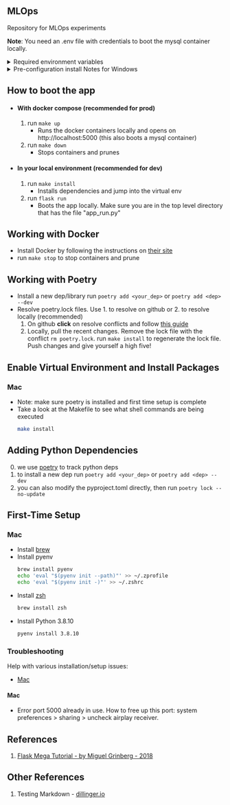 ## MLOps
Repository for MLOps experiments

  **Note**: You need an .env file with credentials to boot the mysql container locally.

  <details>
<summary>Required environment variables</summary>
<br>
   <ul>

<li> DATABASE_URL</li>
<li> DB_USER</li>
<li> DB_PASSWORD</li>
<li> DB_HOST</li>
<li> DB_NAME</li>
<li> DB_PORT</li>
<li> DATABASE_URL_DOCKER</li>

   </ul>
</details>

<details>
<summary>Pre-configuration install Notes for Windows</summary>
<br>
   <ul>

<li> Install choclatey as an administrator (from powershell): https://chocolatey.org/install</li>
<li> Use choco to install make (also from the powershel as admin): `choco install make`</li>
<li> Install poetry. This can be a pain on Windowns. Use docker containers or another virtual environment.</li>
<li> Use WSL to execute make commands on windows. Alternatively, you can run the commands in the make file one by one.</li>

   </ul>
</details>

## How to boot the app
- #### With docker compose (recommended for prod)
    1. run `make up` 
       * Runs the docker containers locally and opens on  http://localhost:5000 (this also boots a mysql container)
    2. run `make down` 
       * Stops containers and prunes

- #### In your local environment (recommended for dev)
    1. run `make install` 
       * Installs dependencies and jump into the virtual env
    2. run `flask run` 
       * Boots the app locally. Make sure you are in the top level directory that has the file "app_run.py"


## Working with Docker
* Install Docker by following the instructions on [their site](https://docs.docker.com/get-docker/)
* run `make stop` to stop containers and prune

## Working with Poetry

* Install a new dep/library run `poetry add <your_dep>` or `poetry add <dep> --dev`
* Resolve poetry.lock files. Use 1. to resolve on github or 2. to resolve locally (recommended)
   1. On github **click** on resolve conflicts and follow [this guide](https://docs.github.com/en/pull-requests/collaborating-with-pull-requests/addressing-merge-conflicts/resolving-a-merge-conflict-on-github)
   2. Locally, pull the recent changes. Remove the lock file with the conflict `rm poetry.lock`. run `make install` to regenerate the lock file. Push changes and give yourself a high five!


## Enable Virtual Environment and Install Packages

### Mac

* Note: make sure poetry is installed and first time setup is complete
* Take a look at the Makefile to see what shell commands are being executed
   ```bash
   make install
   ```

## Adding Python Dependencies

0. we use [poetry](https://python-poetry.org/) to track python deps
0. to install a new dep run `poetry add <your_dep>` or `poetry add <dep> --dev`
0. you can also modify the pyproject.toml directly, then run `poetry lock --no-update`

## First-Time Setup

### Mac
* Install [brew](https://brew.sh/)
* Install pyenv
   ```bash
   brew install pyenv
   echo 'eval "$(pyenv init --path)"' >> ~/.zprofile
   echo 'eval "$(pyenv init -)"' >> ~/.zshrc
   ```
* Install [zsh](https://sourabhbajaj.com/mac-setup/iTerm/zsh.html)
   ```bash
   brew install zsh
   ```
* Install Python 3.8.10
   ```bash
   pyenv install 3.8.10
   ```

### Troubleshooting

Help with various installation/setup issues:

 * [Mac](#Mac)

#### Mac

- Error port 5000 already in use. How to free up this port: system preferences > sharing > uncheck airplay receiver.

## References
1. [Flask Mega Tutorial - by Miguel Grinberg - 2018](https://blog.miguelgrinberg.com/post/the-flask-mega-tutorial-part-i-hello-world)

## Other References
1. Testing Markdown - [dillinger.io](https://dillinger.io/)

